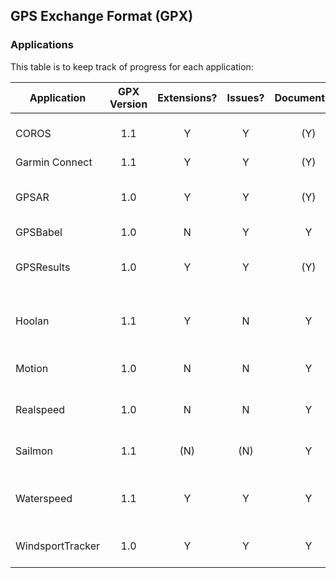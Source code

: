## GPS Exchange Format (GPX)

### Applications

This table is to keep track of progress for each application:

| Application      | GPX Version | Extensions? | Issues? | Documented? | Contacted? | WIP? | Status                                 |
| ---------------- | :---------: | :---------: | :-----: | :---------: | :--------: | :--: | :------------------------------------- |
| COROS            |     1.1     |      Y      |    Y    |     (Y)     |     Y      | (Y)  | Video conference via GP3S              |
| Garmin Connect   |     1.1     |      Y      |    Y    |     (Y)     |     N      |  N   | Todo                                   |
| GPSAR            |     1.0     |      Y      |    Y    |     (Y)     |    (Y)     | (Y)  | Agreed reader support for Garmin v2    |
| GPSBabel         |     1.0     |      N      |    Y    |      Y      |     N      |  N   | Todo                                   |
| GPSResults       |     1.0     |      Y      |    Y    |     (Y)     |    (Y)     | (Y)  | Agreed reader support for Garmin v2    |
| Hoolan           |     1.1     |      Y      |    N    |      Y      |     Y      |  -   | Confirmed valid GPX 1.1 with Garmin v2 |
| Motion           |     1.0     |      N      |    N    |      Y      |     Y      |  -   | Confirmed valid GPX 1.0                |
| Realspeed        |     1.0     |      N      |    N    |      Y      |     N      |  -   | Confirmed valid GPX 1.0                |
| Sailmon          |     1.1     |     (N)     |   (N)   |      Y      |     Y      |  Y   | Suggested use of Garmin v2             |
| Waterspeed       |     1.1     |      Y      |    Y    |      Y      |     Y      |  Y   | Suggested interim GPX 1.1 for GPSAR    |
| WindsportTracker |     1.0     |      Y      |    Y    |      Y      |     Y      |  Y   | Suggested interim GPX 1.0              |


